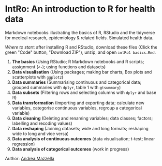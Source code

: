 # IntRo: An introduction to R for health data
Markdown notebooks illustrating the basics of R, RStudio and the tidyverse for medical research, epidemiology & related fields. Simulated health data.

*Where to start*: after installing R and RStudio, download these files (Click the green "Code" button, "Download ZIP"), unzip, and open `intRo1 basics.Rmd`.

1. **The basics** (Using RStudio; R Markdown notebooks and R scripts; assignment (`<-`); using functions and datasets)
2. **Data visualisation** (Using packages; making bar charts, Box plots and scatterplots with `ggplot2`)
3. **Data summaries** (Summarising continuous and categorical data; grouped summaries with `dplyr`, table 1 with `gtsummary`)
4.  **Data subsets** (Filtering rows and selecting columns with `dplyr` and base R)
5. **Data transformation** (Importing and exporting data; calculate new variables, categorise continuous variables, regroup a categorical variable)
6. **Data cleaning** (Deleting and renaming variables; data classes; factors; labelling and recoding values)
7. **Data reshaping** (Joining datasets; wide and long formats; reshaping wide to long and vice versa)
8. **Data analysis of continuous outcomes** (data visualisation; t-test; linear regression)
9. **Data analysis of categorical outcomes** (work in progress)

Author: [Andrea Mazzella](https://github.com/andreamazzella)
